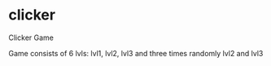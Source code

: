 # clicker

Clicker Game

Game consists of 6 lvls: lvl1, lvl2, lvl3 and three times randomly lvl2 and lvl3
